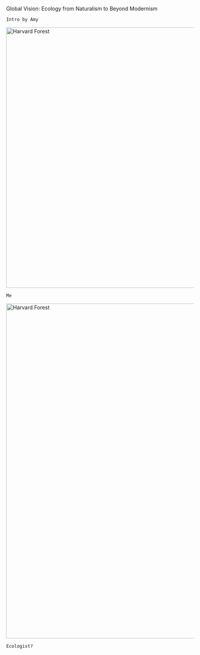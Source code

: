 Global Vision: Ecology from Naturalism to Beyond Modernism

	Intro by Amy

<img src="./images/hf.jpg" alt="Harvard Forest" style="width: 700px;"/>

	Me

<img src="./images/hf.jpg" alt="Harvard Forest" style="width: 900px;"/>

	Ecologist?

<!-- Studying how species interactions shape ecosystems -->

<!-- Trees (Cottonwoods), Ants and Pitcher Plants -->

<!-- California: Oaks, Redwoods and Dunes -->

<!-- Arizona: Creosote and Pine -->

<!-- Mass: Harvard Forest -->

